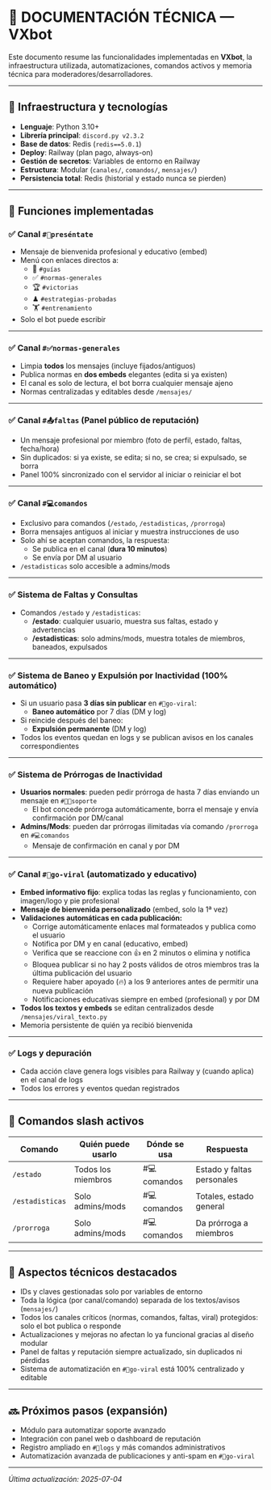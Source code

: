# 📘 DOCUMENTACIÓN TÉCNICA — VXbot

Este documento resume las funcionalidades implementadas en **VXbot**, la infraestructura utilizada, automatizaciones, comandos activos y memoria técnica para moderadores/desarrolladores.

---

## 🚀 Infraestructura y tecnologías

- **Lenguaje**: Python 3.10+
- **Librería principal**: `discord.py v2.3.2`
- **Base de datos**: Redis (`redis==5.0.1`)
- **Deploy**: Railway (plan pago, always-on)
- **Gestión de secretos**: Variables de entorno en Railway
- **Estructura**: Modular (`canales/`, `comandos/`, `mensajes/`)
- **Persistencia total**: Redis (historial y estado nunca se pierden)

---

## 🧩 Funciones implementadas

### ✅ Canal `#👋preséntate`
- Mensaje de bienvenida profesional y educativo (embed)
- Menú con enlaces directos a:
  - 📖 `#guías`
  - ✅ `#normas-generales`
  - 🏆 `#victorias`
  - ♟ `#estrategias-probadas`
  - 🏋 `#entrenamiento`
- Solo el bot puede escribir

---

### ✅ Canal `#✅normas-generales`
- Limpia **todos** los mensajes (incluye fijados/antiguos)
- Publica normas en **dos embeds** elegantes (edita si ya existen)
- El canal es solo de lectura, el bot borra cualquier mensaje ajeno
- Normas centralizadas y editables desde `/mensajes/`

---

### ✅ Canal `#📤faltas` (Panel público de reputación)
- Un mensaje profesional por miembro (foto de perfil, estado, faltas, fecha/hora)
- Sin duplicados: si ya existe, se edita; si no, se crea; si expulsado, se borra
- Panel 100% sincronizado con el servidor al iniciar o reiniciar el bot

---

### ✅ Canal `#💻comandos`
- Exclusivo para comandos (`/estado`, `/estadisticas`, `/prorroga`)
- Borra mensajes antiguos al iniciar y muestra instrucciones de uso
- Solo ahí se aceptan comandos, la respuesta:
  - Se publica en el canal (**dura 10 minutos**)
  - Se envía por DM al usuario
- `/estadisticas` solo accesible a admins/mods

---

### ✅ Sistema de Faltas y Consultas
- Comandos `/estado` y `/estadisticas`:
  - **/estado**: cualquier usuario, muestra sus faltas, estado y advertencias
  - **/estadisticas**: solo admins/mods, muestra totales de miembros, baneados, expulsados

---

### ✅ Sistema de Baneo y Expulsión por Inactividad (100% automático)
- Si un usuario pasa **3 días sin publicar** en `#🧵go-viral`:
  - **Baneo automático** por 7 días (DM y log)
- Si reincide después del baneo:
  - **Expulsión permanente** (DM y log)
- Todos los eventos quedan en logs y se publican avisos en los canales correspondientes

---

### ✅ Sistema de Prórrogas de Inactividad
- **Usuarios normales**: pueden pedir prórroga de hasta 7 días enviando un mensaje en `#👨🔧soporte`
  - El bot concede prórroga automáticamente, borra el mensaje y envía confirmación por DM/canal
- **Admins/Mods**: pueden dar prórrogas ilimitadas vía comando `/prorroga` en `#💻comandos`
  - Mensaje de confirmación en canal y por DM

---

### ✅ Canal `#🧵go-viral` (automatizado y educativo)
- **Embed informativo fijo**: explica todas las reglas y funcionamiento, con imagen/logo y pie profesional
- **Mensaje de bienvenida personalizado** (embed, solo la 1ª vez)
- **Validaciones automáticas en cada publicación:**
  - Corrige automáticamente enlaces mal formateados y publica como el usuario
  - Notifica por DM y en canal (educativo, embed)
  - Verifica que se reaccione con 👍 en 2 minutos o elimina y notifica
  - Bloquea publicar si no hay 2 posts válidos de otros miembros tras la última publicación del usuario
  - Requiere haber apoyado (🔥) a los 9 anteriores antes de permitir una nueva publicación
  - Notificaciones educativas siempre en embed (profesional) y por DM
- **Todos los textos y embeds** se editan centralizados desde `/mensajes/viral_texto.py`
- Memoria persistente de quién ya recibió bienvenida

---

### ✅ Logs y depuración
- Cada acción clave genera logs visibles para Railway y (cuando aplica) en el canal de logs
- Todos los errores y eventos quedan registrados

---

## 🔧 Comandos slash activos

| Comando        | Quién puede usarlo        | Dónde se usa       | Respuesta                      |
|----------------|--------------------------|--------------------|-------------------------------|
| `/estado`      | Todos los miembros       | #💻comandos        | Estado y faltas personales     |
| `/estadisticas`| Solo admins/mods         | #💻comandos        | Totales, estado general        |
| `/prorroga`    | Solo admins/mods         | #💻comandos        | Da prórroga a miembros         |

---

## 🧠 Aspectos técnicos destacados

- IDs y claves gestionadas solo por variables de entorno
- Toda la lógica (por canal/comando) separada de los textos/avisos (`mensajes/`)
- Todos los canales críticos (normas, comandos, faltas, viral) protegidos: solo el bot publica o responde
- Actualizaciones y mejoras no afectan lo ya funcional gracias al diseño modular
- Panel de faltas y reputación siempre actualizado, sin duplicados ni pérdidas
- Sistema de automatización en `#🧵go-viral` está 100% centralizado y editable

---

## 🔜 Próximos pasos (expansión)

- Módulo para automatizar soporte avanzado
- Integración con panel web o dashboard de reputación
- Registro ampliado en `#📝logs` y más comandos administrativos
- Automatización avanzada de publicaciones y anti-spam en `#🧵go-viral`

---

*Última actualización: 2025-07-04*
